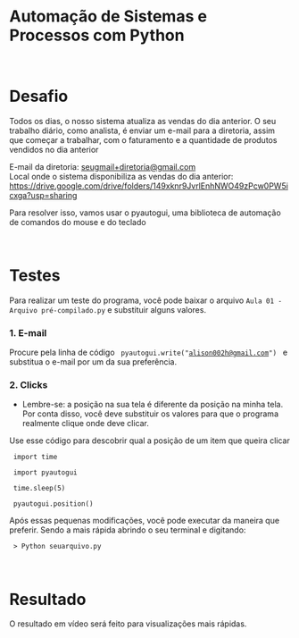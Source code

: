 # Automação de Sistemas e Processos com Python

<br>

# Desafio

Todos os dias, o nosso sistema atualiza as vendas do dia anterior.
O seu trabalho diário, como analista, é enviar um e-mail para a diretoria, assim que começar a trabalhar, com o faturamento e a quantidade de produtos vendidos no dia anterior

E-mail da diretoria: seugmail+diretoria@gmail.com<br>
Local onde o sistema disponibiliza as vendas do dia anterior: https://drive.google.com/drive/folders/149xknr9JvrlEnhNWO49zPcw0PW5icxga?usp=sharing

Para resolver isso, vamos usar o pyautogui, uma biblioteca de automação de comandos do mouse e do teclado

<br>

# Testes

Para realizar um teste do programa, você pode baixar o arquivo <code>Aula 01 - Arquivo pré-compilado.py</code> e substituir alguns valores.

### 1. E-mail

Procure pela linha de código <code> pyautogui.write("alison002h@gmail.com") </code> e substitua o e-mail por um da sua preferência.

### 2. Clicks

- Lembre-se: a posição na sua tela é diferente da posição na minha tela. Por conta disso, você deve substituir os valores para que o programa realmente clique onde deve clicar.

Use esse código para descobrir qual a posição de um item que queira clicar

<code> import time </code>

<code> import pyautogui </code>
  
<code> time.sleep(5) </code>
  
<code> pyautogui.position() </code>

Após essas pequenas modificações, você pode executar da maneira que preferir. Sendo a mais rápida abrindo o seu terminal e digitando:

<code> > Python seuarquivo.py </code>

<br>

# Resultado

O resultado em vídeo será feito para visualizações mais rápidas.

